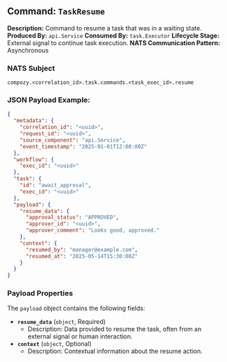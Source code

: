 ## Command: `TaskResume`

**Description:** Command to resume a task that was in a waiting state.
**Produced By:** `api.Service`
**Consumed By:** `task.Executor`
**Lifecycle Stage:** External signal to continue task execution.
**NATS Communication Pattern:** Asynchronous

### NATS Subject

`compozy.<correlation_id>.task.commands.<task_exec_id>.resume`

### JSON Payload Example:

```json
{
  "metadata": {
    "correlation_id": "<uuid>",
    "request_id": "<uuid>",
    "source_component": "api.Service",
    "event_timestamp": "2025-01-01T12:00:00Z"
  },
  "workflow": {
    "exec_id": "<uuid>"
  },
  "task": {
    "id": "await_approval",
    "exec_id": "<uuid>"
  },
  "payload": {
    "resume_data": {
      "approval_status": "APPROVED",
      "approver_id": "<uuid>",
      "approver_comment": "Looks good, approved."
    },
    "context": {
      "resumed_by": "manager@example.com",
      "resumed_at": "2025-05-14T15:30:00Z"
    }
  }
}
```

### Payload Properties

The `payload` object contains the following fields:
-   **`resume_data`** (`object`, Required)
    -   Description: Data provided to resume the task, often from an external signal or human interaction.
-   **`context`** (`object`, Optional)
    -   Description: Contextual information about the resume action.
